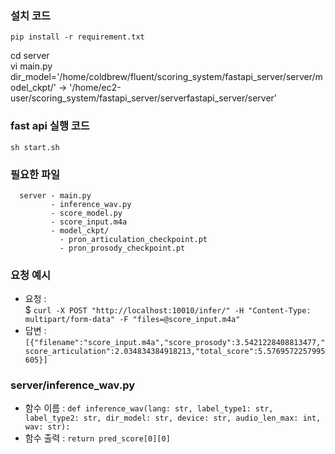 ### 설치 코드
`pip install -r requirement.txt`

cd server  
vi main.py  
dir_model='/home/coldbrew/fluent/scoring_system/fastapi_server/server/model_ckpt/' -> '/home/ec2-user/scoring_system/fastapi_server/serverfastapi_server/server'
### fast api 실행 코드
`sh start.sh`

### 필요한 파일
```
  server - main.py
         - inference_wav.py
         - score_model.py
         - score_input.m4a
         - model_ckpt/
           - pron_articulation_checkpoint.pt
           - pron_prosody_checkpoint.pt
```

### 요청 예시
- 요청 :   
$ `curl -X POST "http://localhost:10010/infer/" -H "Content-Type: multipart/form-data" -F "files=@score_input.m4a"  `
- 답변 :   
`[{"filename":"score_input.m4a","score_prosody":3.5421228408813477,"score_articulation":2.034834384918213,"total_score":5.5769572257995605}]`  


### server/inference_wav.py
- 함수 이름 : `def inference_wav(lang: str, label_type1: str, label_type2: str, dir_model: str, device: str, audio_len_max: int, wav: str): ` 
- 함수 출력 : `return pred_score[0][0]`